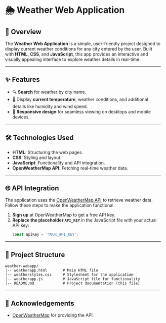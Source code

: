 # 🌦️ Weather Web Application

## 🌟 Overview
The **Weather Web Application** is a simple, user-friendly project designed to display current weather conditions for any city entered by the user. Built with **HTML**, **CSS**, and **JavaScript**, this app provides an interactive and visually appealing interface to explore weather details in real-time.

---

## ✨ Features
- 🔍 **Search** for weather by city name.
- 🌡️ Display **current temperature**, weather conditions, and additional details like humidity and wind speed.
- 📱 **Responsive design** for seamless viewing on desktops and mobile devices.

---

## 🛠️ Technologies Used
- **HTML**: Structuring the web pages.
- **CSS**: Styling and layout.
- **JavaScript**: Functionality and API integration.
- **OpenWeatherMap API**: Fetching real-time weather data.

---

## 🌐 API Integration
The application uses the [OpenWeatherMap API](https://openweathermap.org/api) to retrieve weather data. Follow these steps to make the application functional:
1. **Sign up** at OpenWeatherMap to get a free API key.
2. **Replace the placeholder `API_KEY`** in the JavaScript file with your actual API key:
   ```javascript
   const apiKey = 'YOUR_API_KEY';
   ```

---

## 📂 Project Structure
```
weather-webapp/
|-- weatherapp.html       # Main HTML file
|-- weatherstyles.css     # Stylesheet for the application
|-- weatherapp.js         # JavaScript file for functionality
|-- README.md             # Project documentation (this file)
```

---

## 🙌 Acknowledgements
- [OpenWeatherMap](https://openweathermap.org/) for providing the API.
